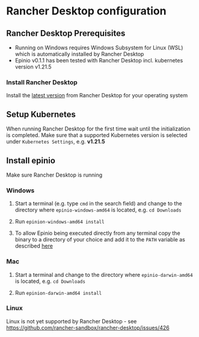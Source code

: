 # Rancher Desktop configuration

## Rancher Desktop Prerequisites

* Running on Windows requires Windows Subsystem for Linux (WSL) which is automatically installed by Rancher Desktop
* Epinio v0.1.1 has been tested with Rancher Desktop incl. kubernetes version v1.21.5

### Install Rancher Desktop

Install the [latest version](https://github.com/rancher-sandbox/rancher-desktop/releases) from Rancher Desktop for your operating system

## Setup Kubernetes

When running Rancher Desktop for the first time wait until the initialization is completed. Make sure that a supported Kubernetes version is selected under `Kubernetes Settings`, e.g. **v1.21.5**

## Install epinio

Make sure Rancher Desktop is running

### Windows

1. Start a terminal (e.g. type `cmd` in the search field) and change to the directory where `epinio-windows-amd64` is located, e.g. `cd Downloads`

2. Run `epinion-windows-amd64 install`

3. To allow Epinio being executed directly from any terminal copy the binary to a directory of your choice and add it to the `PATH` variable as described [here](https://medium.com/@kevinmarkvi/how-to-add-executables-to-your-path-in-windows-5ffa4ce61a53)

### Mac

1. Start a terminal and change to the directory where `epinio-darwin-amd64` is located, e.g. `cd Downloads`

2. Run `epinion-darwin-amd64 install`

### Linux

Linux is not yet supported by Rancher Desktop - see https://github.com/rancher-sandbox/rancher-desktop/issues/426
